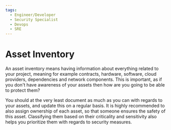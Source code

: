 ```yaml
---
tags:
  - Engineer/Developer
  - Security Specialist
  - Devops
  - SRE
---
```


# Asset Inventory

An asset inventory means having information about everything related to your project, meaning for example contracts, hardware, software, cloud providers, dependencies and network components. This is important, as if you don't have awareness of your assets then how are you going to be able to protect them? 

You should at the very least document as much as you can with regards to your assets, and update this on a regular basis. It is highly recommended to also assign ownership of each asset, so that someone ensures the safety of this asset. Classifying them based on their criticality and sensitivity also helps you prioritize them with regards to security measures.